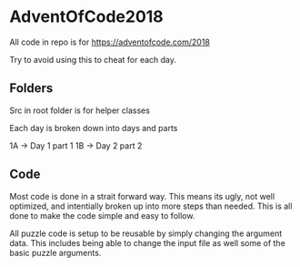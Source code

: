 # AdventOfCode2018
All code in repo is for https://adventofcode.com/2018

Try to avoid using this to cheat for each day. 

## Folders

Src in root folder is for helper classes

Each day is broken down into days and parts

1A -> Day 1 part 1
1B -> Day 2 part 2

## Code

Most code is done in a strait forward way. This means its ugly, not well optimized, and intentially broken up into more steps than needed. This is all done to make the code simple and easy to follow. 

All puzzle code is setup to be reusable by simply changing the argument data. This includes being able to change the input file as well some of the basic puzzle arguments.
